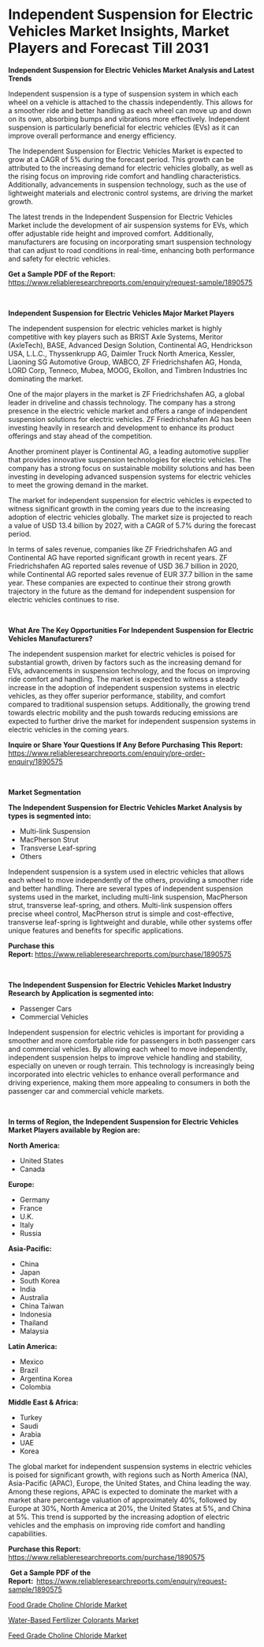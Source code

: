 <p><h1>Independent Suspension for Electric Vehicles Market Insights, Market Players and Forecast Till 2031</h1></p><p><strong>Independent Suspension for Electric Vehicles Market Analysis and Latest Trends</strong></p>
<p><p>Independent suspension is a type of suspension system in which each wheel on a vehicle is attached to the chassis independently. This allows for a smoother ride and better handling as each wheel can move up and down on its own, absorbing bumps and vibrations more effectively. Independent suspension is particularly beneficial for electric vehicles (EVs) as it can improve overall performance and energy efficiency.</p><p>The Independent Suspension for Electric Vehicles Market is expected to grow at a CAGR of 5% during the forecast period. This growth can be attributed to the increasing demand for electric vehicles globally, as well as the rising focus on improving ride comfort and handling characteristics. Additionally, advancements in suspension technology, such as the use of lightweight materials and electronic control systems, are driving the market growth.</p><p>The latest trends in the Independent Suspension for Electric Vehicles Market include the development of air suspension systems for EVs, which offer adjustable ride height and improved comfort. Additionally, manufacturers are focusing on incorporating smart suspension technology that can adjust to road conditions in real-time, enhancing both performance and safety for electric vehicles.</p></p>
<p><strong>Get a Sample PDF of the Report:&nbsp;</strong> <a href="https://www.reliableresearchreports.com/enquiry/request-sample/1890575">https://www.reliableresearchreports.com/enquiry/request-sample/1890575</a></p>
<p>&nbsp;</p>
<p><strong>Independent Suspension for Electric Vehicles Major Market Players</strong></p>
<p><p>The independent suspension for electric vehicles market is highly competitive with key players such as BRIST Axle Systems, Meritor (AxleTech), BASE, Advanced Design Solution, Continental AG, Hendrickson USA, L.L.C., Thyssenkrupp AG, Daimler Truck North America, Kessler, Liaoning SG Automotive Group, WABCO, ZF Friedrichshafen AG, Honda, LORD Corp, Tenneco, Mubea, MOOG, Ekollon, and Timbren Industries Inc dominating the market.</p><p>One of the major players in the market is ZF Friedrichshafen AG, a global leader in driveline and chassis technology. The company has a strong presence in the electric vehicle market and offers a range of independent suspension solutions for electric vehicles. ZF Friedrichshafen AG has been investing heavily in research and development to enhance its product offerings and stay ahead of the competition.</p><p>Another prominent player is Continental AG, a leading automotive supplier that provides innovative suspension technologies for electric vehicles. The company has a strong focus on sustainable mobility solutions and has been investing in developing advanced suspension systems for electric vehicles to meet the growing demand in the market.</p><p>The market for independent suspension for electric vehicles is expected to witness significant growth in the coming years due to the increasing adoption of electric vehicles globally. The market size is projected to reach a value of USD 13.4 billion by 2027, with a CAGR of 5.7% during the forecast period.</p><p>In terms of sales revenue, companies like ZF Friedrichshafen AG and Continental AG have reported significant growth in recent years. ZF Friedrichshafen AG reported sales revenue of USD 36.7 billion in 2020, while Continental AG reported sales revenue of EUR 37.7 billion in the same year. These companies are expected to continue their strong growth trajectory in the future as the demand for independent suspension for electric vehicles continues to rise.</p></p>
<p>&nbsp;</p>
<p><strong>What Are The Key Opportunities For Independent Suspension for Electric Vehicles Manufacturers?</strong></p>
<p><p>The independent suspension market for electric vehicles is poised for substantial growth, driven by factors such as the increasing demand for EVs, advancements in suspension technology, and the focus on improving ride comfort and handling. The market is expected to witness a steady increase in the adoption of independent suspension systems in electric vehicles, as they offer superior performance, stability, and comfort compared to traditional suspension setups. Additionally, the growing trend towards electric mobility and the push towards reducing emissions are expected to further drive the market for independent suspension systems in electric vehicles in the coming years.</p></p>
<p><strong>Inquire or Share Your Questions If Any Before Purchasing This Report:</strong> <a href="https://www.reliableresearchreports.com/enquiry/pre-order-enquiry/1890575">https://www.reliableresearchreports.com/enquiry/pre-order-enquiry/1890575</a></p>
<p>&nbsp;</p>
<p><strong>Market Segmentation</strong></p>
<p><strong>The Independent Suspension for Electric Vehicles Market Analysis by types is segmented into:</strong></p>
<p><ul><li>Multi-link Suspension</li><li>MacPherson Strut</li><li>Transverse Leaf-spring</li><li>Others</li></ul></p>
<p><p>Independent suspension is a system used in electric vehicles that allows each wheel to move independently of the others, providing a smoother ride and better handling. There are several types of independent suspension systems used in the market, including multi-link suspension, MacPherson strut, transverse leaf-spring, and others. Multi-link suspension offers precise wheel control, MacPherson strut is simple and cost-effective, transverse leaf-spring is lightweight and durable, while other systems offer unique features and benefits for specific applications.</p></p>
<p><strong>Purchase this Report:&nbsp;</strong><a href="https://www.reliableresearchreports.com/purchase/1890575">https://www.reliableresearchreports.com/purchase/1890575</a></p>
<p>&nbsp;</p>
<p><strong>The Independent Suspension for Electric Vehicles Market Industry Research by Application is segmented into:</strong></p>
<p><ul><li>Passenger Cars</li><li>Commercial Vehicles</li></ul></p>
<p><p>Independent suspension for electric vehicles is important for providing a smoother and more comfortable ride for passengers in both passenger cars and commercial vehicles. By allowing each wheel to move independently, independent suspension helps to improve vehicle handling and stability, especially on uneven or rough terrain. This technology is increasingly being incorporated into electric vehicles to enhance overall performance and driving experience, making them more appealing to consumers in both the passenger car and commercial vehicle markets.</p></p>
<p>&nbsp;</p>
<p><strong>In terms of Region, the Independent Suspension for Electric Vehicles Market Players available by Region are:</strong></p>
<p>
    <p> <strong> North America: </strong>
        <ul>
            <li>United States</li>
            <li>Canada</li>
        </ul>
        </p> 
    <p> <strong> Europe: </strong>
        <ul>
            <li>Germany</li>
            <li>France</li>
            <li>U.K.</li>
            <li>Italy</li>
            <li>Russia</li>
        </ul>
        </p> 
    <p> <strong> Asia-Pacific: </strong>
        <ul>
            <li>China</li>
            <li>Japan</li>
            <li>South Korea</li>
            <li>India</li>
            <li>Australia</li>
            <li>China Taiwan</li>
            <li>Indonesia</li>
            <li>Thailand</li>
            <li>Malaysia</li>
        </ul>
        </p> 
    <p> <strong> Latin America: </strong>
        <ul>
            <li>Mexico</li>
            <li>Brazil</li>
            <li>Argentina Korea</li>
            <li>Colombia</li>
        </ul>
        </p> 
    <p> <strong> Middle East & Africa: </strong>
        <ul>
            <li>Turkey</li>
            <li>Saudi</li>
            <li>Arabia</li>
            <li>UAE</li>
            <li>Korea</li>
        </ul>
    </p>
    </p>
<p><p>The global market for independent suspension systems in electric vehicles is poised for significant growth, with regions such as North America (NA), Asia-Pacific (APAC), Europe, the United States, and China leading the way. Among these regions, APAC is expected to dominate the market with a market share percentage valuation of approximately 40%, followed by Europe at 30%, North America at 20%, the United States at 5%, and China at 5%. This trend is supported by the increasing adoption of electric vehicles and the emphasis on improving ride comfort and handling capabilities.</p></p>
<p><strong>Purchase this Report: </strong><a href="https://www.reliableresearchreports.com/purchase/1890575">https://www.reliableresearchreports.com/purchase/1890575</a></p>
<p>&nbsp;<strong>Get a Sample PDF of the Report:&nbsp;&nbsp;</strong><a href="https://www.reliableresearchreports.com/enquiry/request-sample/1890575">https://www.reliableresearchreports.com/enquiry/request-sample/1890575</a></p>
<p><strong></strong></p>
<p><p><a href="https://view.publitas.com/reportprime-1/food-grade-choline-chloride-market-size-market-share-and-global-market-analysis-report-2023-2030/">Food Grade Choline Chloride Market</a></p><p><a href="https://view.publitas.com/reportprime-1/water-based-fertilizer-colorants-market-share-market-new-trends-analysis-report-by-type-by-application-by-end-use-by-region-and-segment-forecasts-2023-2030/">Water-Based Fertilizer Colorants Market</a></p><p><a href="https://view.publitas.com/reportprime-1/feed-grade-choline-chloride-market-size-growing-and-forecasted-for-period-from-2023-2030-and-provides-complete-market-analysis-of-this-market/">Feed Grade Choline Chloride Market</a></p></p>